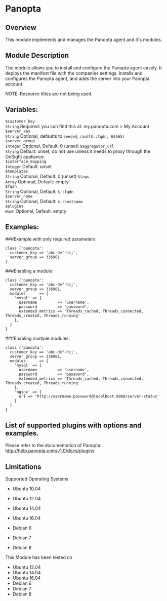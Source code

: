 # Panopta


## Overview

This module implements and manages the Panopta agent and it's modules.

## Module Description

The module allows you to install and configure the Panopta agent easely.
It deploys the manifest file with the companies settings.
Installs and configures the Panopta agent, and adds the server into your Panopta account.

NOTE: Resource tiltes are not being used.

## Variables:
`$customer_key`  
`String` Required: you can find this at: my.panopta.com > My Account  
`$server_key`  
`String` Optional, defaults to `seeded_rand($::fqdn, 65565)`  
`$server_group`  
`Integer` Optional, Default: 0 (unset)
`$aggregator_url`  
`String` Default: unset, do not use unless it needs to proxy through the OnSight appliance.  
`$interface_mapping`  
`Integer` Default: unset  
`$templates`  
`String` Optional, Default: 0 (unset)
`$tags`  
`Array` Optional, Default: empty  
`$fqdn`  
`String` Optional, Default: `$::fqdn`  
`$server_name`  
`String` Optional, Default: `$::hostname`  
`$plugins`  
`Hash` Optional, Default: empty

## Examples:
###Example with only required parameters
```puppet
class {'panopta':
  customer_key => 'abc-def-hij',
  server_group => 336981
}
```

###Enabling a module:
```puppet
class {'panopta':
  customer_key => 'abc-def-hij',
  server_group => 336981,
  modules      => {
    'mysql' => {
      username         => 'username',
      password         => 'password',
      extended_metrics => 'Threads_cached, Threads_connected, Threads_created, Threads_running'
    },
  }
}
```

###Enabling multiple modules:
```puppet
class {'panopta':
  customer_key => 'abc-def-hij',
  server_group => 336981,
  modules      => {
    'mysql' => {
      username         => 'username',
      password         => 'password',
      extended_metrics => 'Threads_cached, Threads_connected, Threads_created, Threads_running'
    },
    'nginx' => {
      url => 'http://username:password@localhost:8080/server-status'
    }
  }
}
```

## List of supported plugins with options and examples.
Please refer to the documentation of Panopta: http://help.panopta.com/v1.0/docs/plugins

## Limitations
Supported Operating Systems

* Ubuntu 10.04
* Ubuntu 12.04
* Ubuntu 14.04
* Ubuntu 16.04

* Debian 6
* Debian 7
* Debian 8

This Module has been tested on

* Ubuntu 12.04
* Ubuntu 14.04
* Ubuntu 16.04
* Debian 6
* Debian 7
* Debian 8
